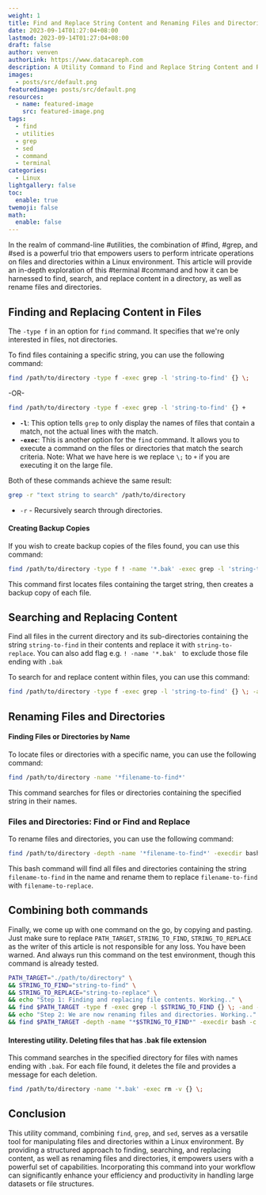 ```yaml
---
weight: 1
title: Find and Replace String Content and Renaming Files and Directories
date: 2023-09-14T01:27:04+08:00
lastmod: 2023-09-14T01:27:04+08:00
draft: false
author: venven
authorLink: https://www.datacareph.com
description: A Utility Command to Find and Replace String Content and Renaming Files and Directories
images:
  - posts/src/default.png
featuredimage: posts/src/default.png
resources:
  - name: featured-image
    src: featured-image.png
tags:
  - find
  - utilities
  - grep
  - sed
  - command
  - terminal
categories:
  - Linux
lightgallery: false
toc:
  enable: true
twemoji: false
math:
  enable: false
---
```

In the realm of command-line #utilities, the combination of #find, #grep, and #sed is a powerful trio that empowers users to perform intricate operations on files and directories within a Linux environment. This article will provide an in-depth exploration of this #terminal #command and how it can be harnessed to find, search, and replace content in a directory, as well as rename files and directories.
## Finding and Replacing Content in Files
The `-type f` in an option for `find` command. It specifies that we're only interested in files, not directories.

To find files containing a specific string, you can use the following command:
```sh
find /path/to/directory -type f -exec grep -l 'string-to-find' {} \;
```
-OR-
```sh
find /path/to/directory -type f -exec grep -l 'string-to-find' {} +
```
- **`-l`**: This option tells `grep` to only display the names of files that contain a match, not the actual lines with the match.
- **`-exec`**: This is another option for the `find` command. It allows you to execute a command on the files or directories that match the search criteria.
Note: What we have here is we replace `\;` to `+` if you are executing it on the large file.

Both of these commands achieve the same result:
```sh
grep -r "text string to search" /path/to/directory
```
- `-r` - Recursively search through directories.

#### Creating Backup Copies

If you wish to create backup copies of the files found, you can use this command:
```sh
find /path/to/directory -type f ! -name '*.bak' -exec grep -l 'string-to-find' {} \; | xargs -I {} cp {} {}.bak
```
This command first locates files containing the target string, then creates a backup copy of each file.

## Searching and Replacing Content
Find all files in the current directory and its sub-directories containing the string `string-to-find` in their contents and replace it with `string-to-replace`. You can also add flag e.g. `! -name '*.bak' ` to exclude those file ending with `.bak`

To search for and replace content within files, you can use this command:
```sh
find /path/to/directory -type f -exec grep -l 'string-to-find' {} \; -and -exec sed -i 's/string-to-find/string-to-replace/g' {} \;

```

## Renaming Files and Directories

#### Finding Files or Directories by Name

To locate files or directories with a specific name, you can use the following command:
```sh
find /path/to/directory -name '*filename-to-find*'
```
This command searches for files or directories containing the specified string in their names.

### Files and Directories: Find or Find and Replace
To rename files and directories, you can use the following command:

```sh
find /path/to/directory -depth -name '*filename-to-find*' -execdir bash -c 'for f; do mv -v "$f" "${f//filename-to-find/filename-to-replace}"; done' _ {} \;
```

This bash command will find all files and directories containing the string `filename-to-find` in the name and rename them to replace `filename-to-find` with `filename-to-replace`.

## Combining both commands
Finally, we come up with one command on the go, by copying and pasting. Just make sure to replace `PATH_TARGET`, `STRING_TO_FIND`, `STRING_TO_REPLACE` as the writer of this article is not responsible for any loss. You have been warned. And always run this command on the test environment, though this command is already tested.

```bash
PATH_TARGET="./path/to/directory" \
&& STRING_TO_FIND="string-to-find" \
&& STRING_TO_REPLACE="string-to-replace" \
&& echo "Step 1: Finding and replacing file contents. Working.." \
&& find $PATH_TARGET -type f -exec grep -l $STRING_TO_FIND {} \; -and -exec sed -i "s/$STRING_TO_FIND/$STRING_TO_REPLACE/g" {} \; \
&& echo "Step 2: We are now renaming files and directories. Working.." \
&& find $PATH_TARGET -depth -name "*$STRING_TO_FIND*" -execdir bash -c 'for f; do mv -v "$f" "${f//'"$STRING_TO_FIND"'/'"$STRING_TO_REPLACE"'}"; done' _ {} \;
```

#### Interesting utility. Deleting files that has .bak file extension
This command searches in the specified directory for files with names ending with `.bak`. For each file found, it deletes the file and provides a message for each deletion.
```sh
find /path/to/directory -name '*.bak' -exec rm -v {} \;
```

## Conclusion
This utility command, combining `find`, `grep`, and `sed`, serves as a versatile tool for manipulating files and directories within a Linux environment. By providing a structured approach to finding, searching, and replacing content, as well as renaming files and directories, it empowers users with a powerful set of capabilities. Incorporating this command into your workflow can significantly enhance your efficiency and productivity in handling large datasets or file structures.